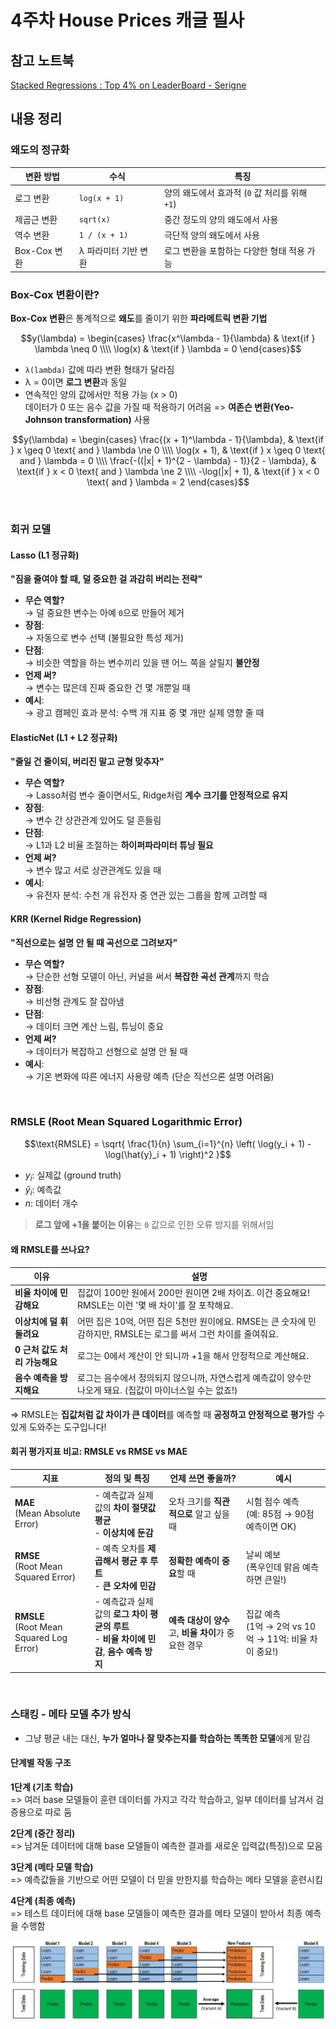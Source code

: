 # 4주차 House Prices 캐글 필사

## 참고 노트북

[Stacked Regressions : Top 4% on LeaderBoard - Serigne](https://colab.research.google.com/drive/1DEU0ASEQKTpeE8RjaqiBtf0xdahFW4uB#scrollTo=T7N4rtwL0oNx)


## 내용 정리

### 왜도의 정규화

| 변환 방법     | 수식             | 특징                                      |
|--------------|------------------|-------------------------------------------|
| 로그 변환    | `log(x + 1)`     | 양의 왜도에서 효과적 (`0` 값 처리를 위해 `+1`) |
| 제곱근 변환  | `sqrt(x)`        | 중간 정도의 양의 왜도에서 사용            |
| 역수 변환    | `1 / (x + 1)`    | 극단적 양의 왜도에서 사용                 |
| Box-Cox 변환 | λ 파라미터 기반 변환 | 로그 변환을 포함하는 다양한 형태 적용 가능     |

### Box-Cox 변환이란?

**Box-Cox 변환**은 통계적으로 **왜도**를 줄이기 위한 **파라메트릭 변환 기법**

$$y(\lambda) =
\begin{cases}
\frac{x^\lambda - 1}{\lambda} & \text{if } \lambda \neq 0 \\\\
\log(x) & \text{if } \lambda = 0
\end{cases}$$

- `λ(lambda)` 값에 따라 변환 형태가 달라짐
- λ = 0이면 **로그 변환**과 동일
- 연속적인 양의 값에서만 적용 가능 (x > 0)<br>
데이터가 0 또는 음수 값을 가질 때 적용하기 어려움 => **여존슨 변환(Yeo-Johnson transformation)** 사용

$$y(\lambda) =
\begin{cases}
\frac{(x + 1)^\lambda - 1}{\lambda}, & \text{if } x \geq 0 \text{ and } \lambda \ne 0 \\\\
\log(x + 1), & \text{if } x \geq 0 \text{ and } \lambda = 0 \\\\
\frac{-((|x| + 1)^{2 - \lambda} - 1)}{2 - \lambda}, & \text{if } x < 0 \text{ and } \lambda \ne 2 \\\\
-\log(|x| + 1), & \text{if } x < 0 \text{ and } \lambda = 2
\end{cases}$$

<br>

### 회귀 모델

#### Lasso (L1 정규화)
**"짐을 줄여야 할 때, 덜 중요한 걸 과감히 버리는 전략"**

- **무슨 역할?**  
  → 덜 중요한 변수는 아예 `0`으로 만들어 제거
- **장점**:  
  → 자동으로 변수 선택 (불필요한 특성 제거)
- **단점**:  
  → 비슷한 역할을 하는 변수끼리 있을 땐 어느 쪽을 살릴지 **불안정**
- **언제 써?**  
  → 변수는 많은데 진짜 중요한 건 몇 개뿐일 때
- **예시**:  
  → 광고 캠페인 효과 분석: 수백 개 지표 중 몇 개만 실제 영향 줄 때

#### ElasticNet (L1 + L2 정규화)
**"줄일 건 줄이되, 버리진 말고 균형 맞추자"**

- **무슨 역할?**  
  → Lasso처럼 변수 줄이면서도, Ridge처럼 **계수 크기를 안정적으로 유지**
- **장점**:  
  → 변수 간 상관관계 있어도 덜 흔들림
- **단점**:  
  → L1과 L2 비율 조절하는 **하이퍼파라미터 튜닝 필요**
- **언제 써?**  
  → 변수 많고 서로 상관관계도 있을 때
- **예시**:  
  → 유전자 분석: 수천 개 유전자 중 연관 있는 그룹을 함께 고려할 때

#### KRR (Kernel Ridge Regression)
**"직선으로는 설명 안 될 때 곡선으로 그려보자"**

- **무슨 역할?**  
  → 단순한 선형 모델이 아닌, 커널을 써서 **복잡한 곡선 관계**까지 학습
- **장점**:  
  → 비선형 관계도 잘 잡아냄
- **단점**:  
  → 데이터 크면 계산 느림, 튜닝이 중요
- **언제 써?**  
  → 데이터가 복잡하고 선형으로 설명 안 될 때
- **예시**:  
  → 기온 변화에 따른 에너지 사용량 예측 (단순 직선으론 설명 어려움)

<br>

### RMSLE (Root Mean Squared Logarithmic Error)

$$\text{RMSLE} = \sqrt{ \frac{1}{n} \sum_{i=1}^{n} \left( \log(y_i + 1) - \log(\hat{y}_i + 1) \right)^2 }$$

- $y_i$: 실제값 (ground truth)  
- $\hat{y}_i$: 예측값  
- $n$: 데이터 개수  

> **로그 앞에 +1을 붙이는 이유**는 `0` 값으로 인한 오류 방지를 위해서임

#### 왜 RMSLE를 쓰나요?

| 이유 | 설명 |
|------|------|
| **비율 차이에 민감해요** | 집값이 100만 원에서 200만 원이면 2배 차이죠. 이건 중요해요! RMSLE는 이런 '몇 배 차이'를 잘 포착해요. |
| **이상치에 덜 휘둘려요** | 어떤 집은 10억, 어떤 집은 5천만 원이에요. RMSE는 큰 숫자에 민감하지만, RMSLE는 로그를 써서 그런 차이를 줄여줘요. |
| **0 근처 값도 처리 가능해요** | 로그는 0에서 계산이 안 되니까 +1을 해서 안정적으로 계산해요. |
| **음수 예측을 방지해요** | 로그는 음수에서 정의되지 않으니까, 자연스럽게 예측값이 양수만 나오게 돼요. (집값이 마이너스일 수는 없죠!) |

=> RMSLE는 **집값처럼 값 차이가 큰 데이터**를 예측할 때 **공정하고 안정적으로 평가**할 수 있게 도와주는 도구입니다!

#### 회귀 평가지표 비교: RMSLE vs RMSE vs MAE

| 지표 | 정의 및 특징 | 언제 쓰면 좋을까? | 예시 |
|------|---------------|------------------|------|
| **MAE**<br>(Mean Absolute Error) | - 예측값과 실제값의 **차이 절댓값 평균**<br>- **이상치에 둔감** | 오차 크기를 **직관적으로** 알고 싶을 때 | 시험 점수 예측<br>(예: 85점 → 90점 예측이면 OK) |
| **RMSE**<br>(Root Mean Squared Error) | - 예측 오차를 **제곱해서 평균 후 루트**<br>- **큰 오차에 민감** | **정확한 예측이 중요**할 때 | 날씨 예보<br>(폭우인데 맑음 예측하면 큰일!) |
| **RMSLE**<br>(Root Mean Squared Log Error) | - 예측값과 실제값의 **로그 차이 평균의 루트**<br>- **비율 차이에 민감**, **음수 예측 방지** | **예측 대상이 양수**고, **비율 차이**가 중요한 경우 | 집값 예측<br>(1억 → 2억 vs 10억 → 11억: 비율 차이 중요!) |

<br>

### 스태킹 - 메타 모델 추가 방식

- 그냥 평균 내는 대신, **누가 얼마나 잘 맞추는지를 학습하는 똑똑한 모델**에게 맡김

#### 단계별 작동 구조

**1단계 (기초 학습)**<br>
=> 여러 base 모델들이 훈련 데이터를 가지고 각각 학습하고, 일부 데이터를 남겨서 검증용으로 따로 둠

**2단계 (중간 정리)**<br>
=> 남겨둔 데이터에 대해 base 모델들이 예측한 결과를 새로운 입력값(특징)으로 모음

**3단계 (메타 모델 학습)**<br>
=> 예측값들을 기반으로 어떤 모델이 더 믿을 만한지를 학습하는 메타 모델을 훈련시킴

**4단계 (최종 예측)**<br>
=> 테스트 데이터에 대해 base 모델들이 예측한 결과를 메타 모델이 받아서 최종 예측을 수행함

![스크린샷](../image/screenshot9.png)